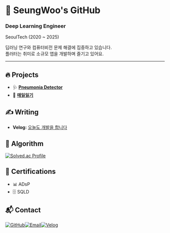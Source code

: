 # 🚀 SeungWoo's GitHub  

### Deep Learning Engineer
SeoulTech (2020 ~ 2025)  

딥러닝 연구와 컴퓨터비전 문제 해결에 집중하고 있습니다.  
플러터는 취미로 소규모 앱을 개발하며 즐기고 있어요.  

---

## 🔥 Projects  

- 🩺 **[Pneumonia Detector](https://github.com/tmddn0920/Pneumonia_Detector)**
- 📱 **[매일일기](https://github.com/tmddn0920/Daily_Diary)**

## ✍️ Writing  
- **Velog:** [오늘도 개발을 합니다](https://velog.io/@tmddn0920/posts)  

## 🧩 Algorithm  
<a href="https://solved.ac/tmddn0920">
    <img src="http://mazassumnida.wtf/api/v2/generate_badge?boj=tmddn0920" alt="Solved.ac Profile"/>
</a>

## 📜 Certifications  
- 📊 ADsP  
- 🗄️ SQLD  

## 📬 Contact  
[![GitHub](https://img.shields.io/badge/GitHub-000000?style=for-the-badge&logo=github&logoColor=white)](https://github.com/tmddn0920)[![Email](https://img.shields.io/badge/Email-D14836?style=for-the-badge&logo=gmail&logoColor=white)](mailto:likepiano2424@gmail.com)[![Velog](https://img.shields.io/badge/Velog-20C997?style=for-the-badge&logo=velog&logoColor=white)](https://velog.io/@tmddn0920/posts)  
